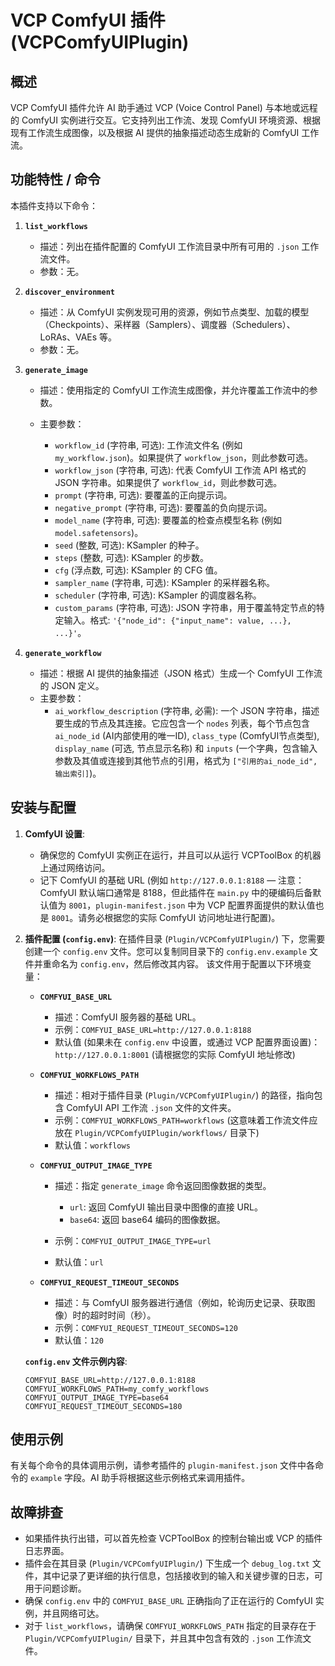 # VCP ComfyUI 插件 (VCPComfyUIPlugin)

## 概述

VCP ComfyUI 插件允许 AI 助手通过 VCP (Voice Control Panel) 与本地或远程的 ComfyUI 实例进行交互。它支持列出工作流、发现 ComfyUI 环境资源、根据现有工作流生成图像，以及根据 AI 提供的抽象描述动态生成新的 ComfyUI 工作流。

## 功能特性 / 命令

本插件支持以下命令：

1. __`list_workflows`__

   - 描述：列出在插件配置的 ComfyUI 工作流目录中所有可用的 `.json` 工作流文件。
   - 参数：无。

2. __`discover_environment`__

   - 描述：从 ComfyUI 实例发现可用的资源，例如节点类型、加载的模型（Checkpoints）、采样器（Samplers）、调度器（Schedulers）、LoRAs、VAEs 等。
   - 参数：无。

3. __`generate_image`__

   - 描述：使用指定的 ComfyUI 工作流生成图像，并允许覆盖工作流中的参数。

   - 主要参数：

     - `workflow_id` (字符串, 可选): 工作流文件名 (例如 `my_workflow.json`)。如果提供了 `workflow_json`，则此参数可选。
     - `workflow_json` (字符串, 可选): 代表 ComfyUI 工作流 API 格式的 JSON 字符串。如果提供了 `workflow_id`，则此参数可选。
     - `prompt` (字符串, 可选): 要覆盖的正向提示词。
     - `negative_prompt` (字符串, 可选): 要覆盖的负向提示词。
     - `model_name` (字符串, 可选): 要覆盖的检查点模型名称 (例如 `model.safetensors`)。
     - `seed` (整数, 可选): KSampler 的种子。
     - `steps` (整数, 可选): KSampler 的步数。
     - `cfg` (浮点数, 可选): KSampler 的 CFG 值。
     - `sampler_name` (字符串, 可选): KSampler 的采样器名称。
     - `scheduler` (字符串, 可选): KSampler 的调度器名称。
     - `custom_params` (字符串, 可选): JSON 字符串，用于覆盖特定节点的特定输入。格式: `'{"node_id": {"input_name": value, ...}, ...}'`。

4. __`generate_workflow`__

   - 描述：根据 AI 提供的抽象描述（JSON 格式）生成一个 ComfyUI 工作流的 JSON 定义。
   - 主要参数：
     - `ai_workflow_description` (字符串, 必需): 一个 JSON 字符串，描述要生成的节点及其连接。它应包含一个 `nodes` 列表，每个节点包含 `ai_node_id` (AI内部使用的唯一ID), `class_type` (ComfyUI节点类型), `display_name` (可选, 节点显示名称) 和 `inputs` (一个字典，包含输入参数及其值或连接到其他节点的引用，格式为 `["引用的ai_node_id", 输出索引]`)。

## 安装与配置

1. __ComfyUI 设置__:

   - 确保您的 ComfyUI 实例正在运行，并且可以从运行 VCPToolBox 的机器上通过网络访问。
   - 记下 ComfyUI 的基础 URL (例如 `http://127.0.0.1:8188` — 注意：ComfyUI 默认端口通常是 8188，但此插件在 `main.py` 中的硬编码后备默认值为 `8001`，`plugin-manifest.json` 中为 VCP 配置界面提供的默认值也是 `8001`。请务必根据您的实际 ComfyUI 访问地址进行配置)。

2. __插件配置 (`config.env`)__: 在插件目录 (`Plugin/VCPComfyUIPlugin/`) 下，您需要创建一个 `config.env` 文件。您可以复制同目录下的 `config.env.example` 文件并重命名为 `config.env`，然后修改其内容。 该文件用于配置以下环境变量：

   - __`COMFYUI_BASE_URL`__

     - 描述：ComfyUI 服务器的基础 URL。
     - 示例：`COMFYUI_BASE_URL=http://127.0.0.1:8188`
     - 默认值 (如果未在 `config.env` 中设置，或通过 VCP 配置界面设置)：`http://127.0.0.1:8001` (请根据您的实际 ComfyUI 地址修改)

   - __`COMFYUI_WORKFLOWS_PATH`__

     - 描述：相对于插件目录 (`Plugin/VCPComfyUIPlugin/`) 的路径，指向包含 ComfyUI API 工作流 `.json` 文件的文件夹。
     - 示例：`COMFYUI_WORKFLOWS_PATH=workflows` (这意味着工作流文件应放在 `Plugin/VCPComfyUIPlugin/workflows/` 目录下)
     - 默认值：`workflows`

   - __`COMFYUI_OUTPUT_IMAGE_TYPE`__

     - 描述：指定 `generate_image` 命令返回图像数据的类型。

       - `url`: 返回 ComfyUI 输出目录中图像的直接 URL。
       - `base64`: 返回 base64 编码的图像数据。

     - 示例：`COMFYUI_OUTPUT_IMAGE_TYPE=url`

     - 默认值：`url`

   - __`COMFYUI_REQUEST_TIMEOUT_SECONDS`__

     - 描述：与 ComfyUI 服务器进行通信（例如，轮询历史记录、获取图像）时的超时时间（秒）。
     - 示例：`COMFYUI_REQUEST_TIMEOUT_SECONDS=120`
     - 默认值：`120`

   __`config.env` 文件示例内容__:

   ```env
   COMFYUI_BASE_URL=http://127.0.0.1:8188
   COMFYUI_WORKFLOWS_PATH=my_comfy_workflows
   COMFYUI_OUTPUT_IMAGE_TYPE=base64
   COMFYUI_REQUEST_TIMEOUT_SECONDS=180
   ```

## 使用示例

有关每个命令的具体调用示例，请参考插件的 `plugin-manifest.json` 文件中各命令的 `example` 字段。AI 助手将根据这些示例格式来调用插件。

## 故障排查

- 如果插件执行出错，可以首先检查 VCPToolBox 的控制台输出或 VCP 的插件日志界面。
- 插件会在其目录 (`Plugin/VCPComfyUIPlugin/`) 下生成一个 `debug_log.txt` 文件，其中记录了更详细的执行信息，包括接收到的输入和关键步骤的日志，可用于问题诊断。
- 确保 `config.env` 中的 `COMFYUI_BASE_URL` 正确指向了正在运行的 ComfyUI 实例，并且网络可达。
- 对于 `list_workflows`，请确保 `COMFYUI_WORKFLOWS_PATH` 指定的目录存在于 `Plugin/VCPComfyUIPlugin/` 目录下，并且其中包含有效的 `.json` 工作流文件。

